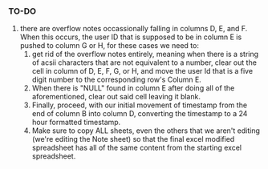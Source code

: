 ### TO-DO

1. there are overflow notes occassionally falling in columns D, E, and F. When this occurs, the user ID that is supposed to be in column E is pushed to column G or H, for these cases we need to:
   1. get rid of the overflow notes entirely, meaning when there is a string of acsii characters that are not equivalent to a number, clear out the cell in column of D, E, F, G, or H, and move the user Id that is a five digit number to the corresponding row's Column E.
   2. When there is "NULL" found in column E after doing all of the aforementioned, clear out said cell leaving it blank.
   3. Finally, proceed, with our initial movement of timestamp from the end of column B into column D, converting the timestamp to a 24 hour formatted timestamp.
   4. Make sure to copy ALL sheets, even the others that we aren't editing (we're editing the Note sheet) so that the final excel modified spreadsheet has all of the same content from the starting excel spreadsheet.
